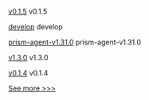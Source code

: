 
[v0.1.5](https://github.com/hyperledger/besu-errorprone-checks/releases/tag/v0.1.5) v0.1.5

[develop](https://github.com/hyperledger/besu/releases/tag/develop) develop

[prism-agent-v1.31.0](https://github.com/hyperledger-labs/open-enterprise-agent/releases/tag/prism-agent-v1.31.0) prism-agent-v1.31.0

[v1.3.0](https://github.com/hyperledger/firefly-ui/releases/tag/v1.3.0) v1.3.0

[v0.1.4](https://github.com/hyperledger/besu-errorprone-checks/releases/tag/v0.1.4) v0.1.4


[See more >>>](https://start-here.hyperledger.org/releases)
